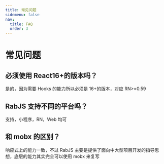 ```yaml
---
title: 常见问题
sidemenu: false
nav:
  title: FAQ
  order: 3
---
```


# 常见问题

## 必须使用 React16+的版本吗？

是的，因为需要 Hooks 的能力所以必须是 16+的版本，对应 RN>=0.59

## RabJS 支持不同的平台吗？

支持，小程序，RN，Web 均可

## 和 mobx 的区别？

响应式上的能力一致，不过 RabJS 主要是提供了面向中大型项目开发的指导思想，底层的能力其实完全可以使用 mobx 来复写
